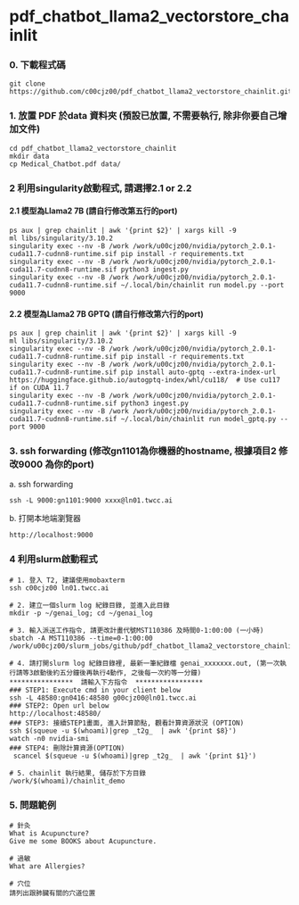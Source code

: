 # pdf_chatbot_llama2_vectorstore_chainlit

### 0. 下載程式碼
```
git clone https://github.com/c00cjz00/pdf_chatbot_llama2_vectorstore_chainlit.git
```

### 1. 放置 PDF 於data 資料夾 (預設已放置, 不需要執行, 除非你要自己增加文件)
```
cd pdf_chatbot_llama2_vectorstore_chainlit
mkdir data
cp Medical_Chatbot.pdf data/
```
### 2 利用singularity啟動程式, 請選擇2.1 or 2.2
#### 2.1 模型為Llama2 7B (請自行修改第五行的port)
```
ps aux | grep chainlit | awk '{print $2}' | xargs kill -9 
ml libs/singularity/3.10.2
singularity exec --nv -B /work /work/u00cjz00/nvidia/pytorch_2.0.1-cuda11.7-cudnn8-runtime.sif pip install -r requirements.txt
singularity exec --nv -B /work /work/u00cjz00/nvidia/pytorch_2.0.1-cuda11.7-cudnn8-runtime.sif python3 ingest.py
singularity exec --nv -B /work /work/u00cjz00/nvidia/pytorch_2.0.1-cuda11.7-cudnn8-runtime.sif ~/.local/bin/chainlit run model.py --port 9000
```
#### 2.2 模型為Llama2 7B GPTQ (請自行修改第六行的port)
```
ps aux | grep chainlit | awk '{print $2}' | xargs kill -9 
ml libs/singularity/3.10.2
singularity exec --nv -B /work /work/u00cjz00/nvidia/pytorch_2.0.1-cuda11.7-cudnn8-runtime.sif pip install -r requirements.txt
singularity exec --nv -B /work /work/u00cjz00/nvidia/pytorch_2.0.1-cuda11.7-cudnn8-runtime.sif pip install auto-gptq --extra-index-url https://huggingface.github.io/autogptq-index/whl/cu118/  # Use cu117 if on CUDA 11.7
singularity exec --nv -B /work /work/u00cjz00/nvidia/pytorch_2.0.1-cuda11.7-cudnn8-runtime.sif python3 ingest.py
singularity exec --nv -B /work /work/u00cjz00/nvidia/pytorch_2.0.1-cuda11.7-cudnn8-runtime.sif ~/.local/bin/chainlit run model_gptq.py --port 9000
```

### 3. ssh forwarding (修改gn1101為你機器的hostname, 根據項目2 修改9000 為你的port)
a. ssh forwarding
```
ssh -L 9000:gn1101:9000 xxxx@ln01.twcc.ai
```

b. 打開本地端瀏覽器
```
http://localhost:9000
```

### 4 利用slurm啟動程式
```
# 1. 登入 T2, 建議使用mobaxterm  
ssh c00cjz00 ln01.twcc.ai

# 2. 建立一個slurm log 紀錄目錄, 並進入此目錄
mkdir -p ~/genai_log; cd ~/genai_log

# 3. 輸入派送工作指令, 請更改計畫代號MST110386 及時間0-1:00:00 (一小時)
sbatch -A MST110386 --time=0-1:00:00 /work/u00cjz00/slurm_jobs/github/pdf_chatbot_llama2_vectorstore_chainlit/genai.slurm

# 4. 請打開slurm log 紀錄目錄裡, 最新一筆紀錄檔 genai_xxxxxxx.out, (第一次執行請等3啟動後約五分鐘後再執行4動作, 之後每一次約等一分鐘)
****************  請輸入下方指令  *****************
### STEP1: Execute cmd in your client below
ssh -L 48580:gn0416:48580 g00cjz00@ln01.twcc.ai
### STEP2: Open url below
http://localhost:48580/
### STEP3: 接續STEP1畫面, 進入計算節點, 觀看計算資源狀況 (OPTION)
ssh $(squeue -u $(whoami)|grep _t2g_  | awk '{print $8}')
watch -n0 nvidia-smi
### STEP4: 刪除計算資源(OPTION)
 scancel $(squeue -u $(whoami)|grep _t2g_  | awk '{print $1}')

# 5. chainlit 執行結果, 儲存於下方目錄
/work/$(whoami)/chainlit_demo
```

### 5. 問題範例
```
# 針灸
What is Acupuncture?
Give me some BOOKS about Acupuncture.

# 過敏
What are Allergies?

# 穴位
請列出跟肺臟有關的穴道位置
```
